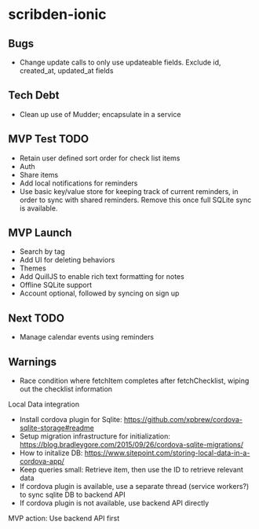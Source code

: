 # scribden-ionic

## Bugs
- Change update calls to only use updateable fields. Exclude id, created_at, updated_at fields

## Tech Debt
- Clean up use of Mudder; encapsulate in a service

## MVP Test TODO
- Retain user defined sort order for check list items
- Auth
- Share items
- Add local notifications for reminders
- Use basic key/value store for keeping track of current reminders, in order to sync with shared reminders. Remove this once full SQLite sync is available.

## MVP Launch 
- Search by tag
- Add UI for deleting behaviors
- Themes
- Add QuillJS to enable rich text formatting for notes
- Offline SQLite support
- Account optional, followed by syncing on sign up

## Next TODO
- Manage calendar events using reminders

## Warnings
- Race condition where fetchItem completes after fetchChecklist, wiping out the checklist information

Local Data integration
- Install cordova plugin for Sqlite: https://github.com/xpbrew/cordova-sqlite-storage#readme
- Setup migration infrastructure for initialization: https://blog.bradleygore.com/2015/09/26/cordova-sqlite-migrations/
- How to initalize DB: https://www.sitepoint.com/storing-local-data-in-a-cordova-app/
- Keep queries small: Retrieve item, then use the ID to retrieve relevant data
- If cordova plugin is available, use a separate thread (service workers?) to sync sqlite DB to backend API
- If cordova plugin is not available, use backend API directly

MVP action: Use backend API first
